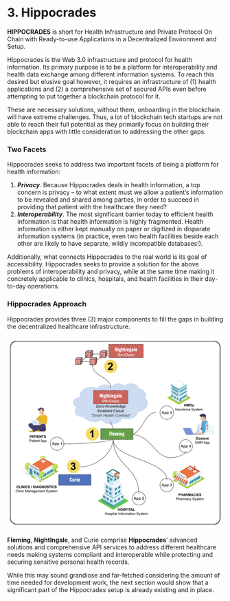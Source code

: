 # 3. Hippocrades

**HIPPOCRADES** is short for Health Infrastructure and Private Protocol On Chain with Ready-to-use Applications in a Decentralized Environment and Setup.

Hippocrades is the Web 3.0 infrastructure and protocol for health information. Its primary purpose is to be a platform for interoperability and health data exchange among different information systems. To reach this desired but elusive goal however, it requires an infrastructure of (1) health applications and (2) a comprehensive set of secured APIs even before attempting to put together a blockchain protocol for it.

These are necessary solutions, without them, onboarding in the blockchain will have extreme challenges. Thus, a lot of blockchain tech startups are not able to reach their full potential as they primarily focus on building their blockchain apps with little consideration to addressing the other gaps.

### Two Facets

Hippocrades seeks to address two important facets of being a platform for health information:

1. _**Privacy**_. Because Hippocrades deals in health information, a top concern is privacy – to what extent must we allow a patient’s information to be revealed and shared among parties, in order to succeed in providing that patient with the healthcare they need?
2. _**Interoperability**_. The most significant barrier today to efficient health information is that health information is highly fragmented. Health information is either kept manually on paper or digitized in disparate information systems (in practice, even two health facilities beside each other are likely to have separate, wildly incompatible databases!).

Additionally, what connects Hippocrades to the real world is its goal of accessibility. Hippocrades seeks to provide a solution for the above problems of interoperability and privacy, while at the same time making it concretely applicable to clinics, hospitals, and health facilities in their day-to-day operations.

### Hippocrades Approach

Hippocrades provides three (3) major components to fill the gaps in building the decentralized healthcare infrastructure.

![](../.gitbook/assets/hippocrades-approach.png)

**Fleming**, **NightIngale**, and Curie comprise **Hippocrades**’ advanced solutions and comprehensive API services to address different healthcare needs making systems compliant and interoperable while protecting and securing sensitive personal health records.

While this may sound grandiose and far-fetched considering the amount of time needed for development work, the next section would show that a significant part of the Hippocrades setup is already existing and in place.
